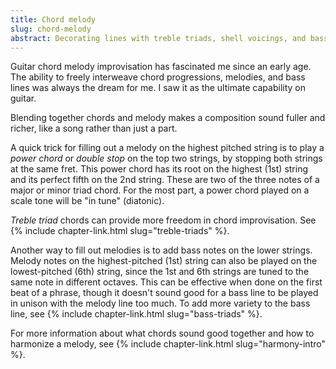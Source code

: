 ```yaml
---
title: Chord melody
slug: chord-melody
abstract: Decorating lines with treble triads, shell voicings, and bass notes.
---
```


Guitar chord melody improvisation has fascinated me since an early age.
The ability to freely interweave chord progressions,
melodies, and bass lines
was always the dream for me.
I saw it as the ultimate capability on guitar.

Blending together chords and melody makes a composition sound fuller and richer,
like a song rather than just a part. 

A quick trick for filling out a melody on the highest pitched string
is to play a *power chord* or *double stop* on the top two strings,
by stopping both strings at the same fret.
This power chord has its root on the highest (1st) string
and its perfect fifth on the 2nd string. 
These are two of the three notes of a major or minor triad chord.
For the most part,
a power chord played on a scale tone
will be "in tune" (diatonic).

*Treble triad* chords can provide more freedom in chord improvisation.
See {% include chapter-link.html slug="treble-triads" %}.

Another way to fill out melodies 
is to add bass notes on the lower strings.
Melody notes on the highest-pitched (1st) string can also be played on the lowest-pitched (6th) string,
since the 1st and 6th strings are tuned to the same note in different octaves.
This can be effective when done on the first beat of a phrase,
though it doesn't sound good for a bass line to be played in unison with the melody line too much.
To add more variety to the bass line,
see {% include chapter-link.html slug="bass-triads" %}.

For more information about what chords sound good together
and how to harmonize a melody,
see {% include chapter-link.html slug="harmony-intro" %}. 
